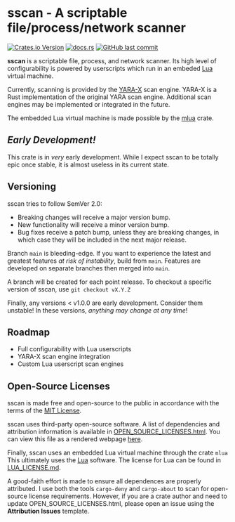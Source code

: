 # sscan - A scriptable file/process/network scanner

[![Crates.io Version](https://img.shields.io/crates/v/sscan)](https://crates.io/crates/sscan)
[![docs.rs](https://img.shields.io/docsrs/sscan)](https://docs.rs/sscan/latest/sscan/)
[![GitHub last commit](https://img.shields.io/github/last-commit/ctx400/sscan)](https://github.com/ctx400/sscan/commits/main/)


**sscan** is a scriptable file, process, and network scanner.
Its high level of configurability is powered by userscripts which run in
an embeded [Lua](https://www.lua.org/) virtual machine.

Currently, scanning is provided by the
[YARA-X](https://virustotal.github.io/yara-x/) scan engine. YARA-X is a
Rust implementation of the original YARA scan engine. Additional scan
engines may be implemented or integrated in the future.

The embedded Lua virtual machine is made possible by the
[mlua](https://crates.io/crates/mlua) crate.

## *Early Development!*

This crate is in *very* early development. While I expect sscan to be
totally epic once stable, it is almost useless in its current state.

## Versioning

sscan tries to follow SemVer 2.0:

- Breaking changes will receive a major version bump.
- New functionality will receive a minor version bump.
- Bug fixes receive a patch bump, unless they are breaking changes,
  in which case they will be included in the next major release.

Branch `main` is bleeding-edge. If you want to experience the latest and
greatest features *at risk of instability*, build from `main`. Features
are developed on separate branches then merged into `main`.

A branch will be created for each point release. To checkout a specific
version of sscan, use `git checkout vX.Y.Z`

Finally, any versions \< v1.0.0 are early development. Consider them unstable!
In these versions, *anything may change at any time*!

## Roadmap

- Full configurability with Lua userscripts
- YARA-X scan engine integration
- Custom Lua userscript scan engines

## Open-Source Licenses

sscan is made free and open-source to the public in accordance with
the terms of the [MIT License](LICENSE.md).

sscan uses third-party open-source software. A list of dependencies and
attribution information is available in
[OPEN_SOURCE_LICENSES.html](OPEN_SOURCE_LICENSES.html). You can view
this file as a rendered webpage
[here](https://htmlpreview.github.io/?https://github.com/ctx400/sscan/blob/main/OPEN_SOURCE_LICENSES.html).

Finally, sscan uses an embedded Lua virtual machine through the crate
`mlua` This ultimately uses the [Lua](https://www.lua.org/) software.
The license for Lua can be found in [LUA_LICENSE.md](LUA_LICENSE.md).

A good-faith effort is made to ensure all dependences are properly
attributed. I use both the tools `cargo-deny` and `cargo-about` to scan
for open-source license requirements. However, if you are a crate author
and need to update OPEN_SOURCE_LICENSES.html, please open an issue using
the **Attribution Issues** template.
